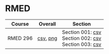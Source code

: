# RMED

| Course | Overall | Section |
| ------ | ------- | ------- |
| RMED 296 | [csv](https://github.com/UCSD-Historical-Enrollment-Data/2025Spring/blob/main/overall/RMED%20296.csv), [png](https://raw.githubusercontent.com/UCSD-Historical-Enrollment-Data/2025Spring/main/plot_overall/RMED%20296.png) | Section 001: [csv](https://github.com/UCSD-Historical-Enrollment-Data/2025Spring/blob/main/section/RMED%20296_001.csv)<br>Section 002: [csv](https://github.com/UCSD-Historical-Enrollment-Data/2025Spring/blob/main/section/RMED%20296_002.csv)<br>Section 003: [csv](https://github.com/UCSD-Historical-Enrollment-Data/2025Spring/blob/main/section/RMED%20296_003.csv) |
